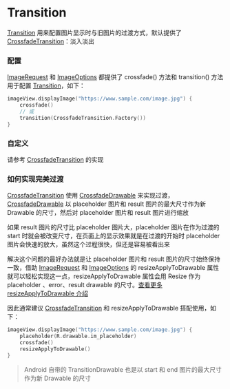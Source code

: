 # Transition

[Transition] 用来配置图片显示时与旧图片的过渡方式，默认提供了 [CrossfadeTransition]：淡入淡出

### 配置

[ImageRequest] 和 [ImageOptions] 都提供了 crossfade() 方法和 transition() 方法用于配置 [Transition]，如下：

```kotlin
imageView.displayImage("https://www.sample.com/image.jpg") {
    crossfade()
    // 或
    transition(CrossfadeTransition.Factory())
}
```

### 自定义

请参考 [CrossfadeTransition] 的实现

### 如何实现完美过渡

[CrossfadeTransition] 使用 [CrossfadeDrawable] 来实现过渡，[CrossfadeDrawable] 以 placeholder 图片和 result
图片的最大尺寸作为新 Drawable 的尺寸，然后对 placeholder 图片和 result 图片进行缩放

如果 result 图片的尺寸比 placeholder 图片大，placeholder 图片在作为过渡的 start 时就会被改变尺寸，在页面上的显示效果就是在过渡的开始时 placeholder
图片会快速的放大，虽然这个过程很快，但还是容易被看出来

解决这个问题的最好办法就是让 placeholder 图片和 result 图片的尺寸始终保持一致，借助 [ImageRequest] 和 [ImageOptions] 的
resizeApplyToDrawable 属性就可以轻松实现这一点，resizeApplyToDrawable 属性会用 Resize 作为 placeholder 、error、result
drawable 的尺寸。[查看更多 resizeApplyToDrawable 介绍][resize]

因此通常建议 [CrossfadeTransition] 和 resizeApplyToDrawable 搭配使用，如下：

```kotlin
imageView.displayImage("https://www.sample.com/image.jpg") {
    placeholder(R.drawable.im_placeholder)
    crossfade()
    resizeApplyToDrawable()
}
```

> Android 自带的 TransitionDrawable 也是以 start 和 end 图片的最大尺寸作为新 Drawable 的尺寸

[Transition]: ../../sketch/src/main/java/com/github/panpf/sketch/transition/Transition.kt

[CrossfadeTransition]: ../../sketch/src/main/java/com/github/panpf/sketch/transition/CrossfadeTransition.kt

[ImageRequest]: ../../sketch/src/main/java/com/github/panpf/sketch/request/ImageRequest.kt

[ImageOptions]: ../../sketch/src/main/java/com/github/panpf/sketch/request/ImageOptions.kt

[CrossfadeDrawable]: ../../sketch/src/main/java/com/github/panpf/sketch/drawable/internal/CrossfadeDrawable.kt

[resize]: resize.md